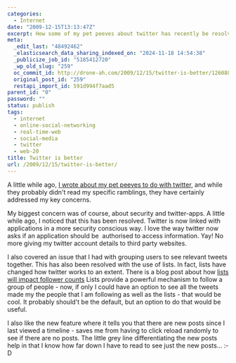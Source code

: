 ```yaml
---
categories:
  - Internet
date: "2009-12-15T13:13:47Z"
excerpt: How some of my pet peeves about twitter has recently be resolved. Yay!
meta:
  _edit_last: "48492462"
  _elasticsearch_data_sharing_indexed_on: "2024-11-18 14:54:38"
  _publicize_job_id: "5185412720"
  _wp_old_slug: "259"
  oc_commit_id: http://drone-ah.com/2009/12/15/twitter-is-better/1260882840
  original_post_id: "259"
  restapi_import_id: 591d994f7aad5
parent_id: "0"
password: ""
status: publish
tags:
  - internet
  - online-social-networking
  - real-time-web
  - social-media
  - twitter
  - web-20
title: Twitter is better
url: /2009/12/15/twitter-is-better/
---
```


A little while ago,
[I wrote about my pet peeves to do with twitter,](/2009/03/09/making-twitter-bettermaking-twitter-better/)
and while they probably didn't read my specific ramblings, they have certainly
addressed my key concerns.

My biggest concern was of course, about security and twitter-apps. A little
while ago, I noticed that this has been resolved. Twitter is now linked with
applications in a more security conscious way. I love the way twitter now asks
if an application should be  authorised to access information. Yay! No more
giving my twitter account details to third party websites.

I also covered an issue that I had with grouping users to see relevant tweets
together. This has also been resolved with the use of lists. In fact, lists have
changed how twitter works to an extent. There is a blog post about how
[lists will impact follower counts](http://corethinking.com/2009/12/13/how-twitters-new-lists-feature-will-dramatically-impact-follower-count/ "How twitters lists feature will dramatically impact follower count")
Lists provide a powerful mechanism to follow a group of people - now, if only I
could have an option to see all the tweets made my the people that I am
following as well as the lists - that would be cool. It probably should't be the
default, but an option to do that would be useful.

I also like the new feature where it tells you that there are new posts since I
last viewed a timeline - saves me from having to click reload randomly to see if
there are no posts. The little grey line differentiating the new posts help in
that I know how far down I have to read to see just the new posts... :-D

